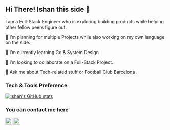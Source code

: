 ## Hi There! Ishan this side 👋


I am a Full-Stack Engineer who is exploring building products while helping other fellow peers figure out.
 
 🔭 I’m planning for multiple Projects while also working on my own language on the side.
 
 🌱 I’m currently learning Go & System Design
 
 
 
 👯 I’m looking to collaborate on a Full-Stack Project.
 
 💬 Ask me about Tech-related stuff or Football Club Barcelona .

### Tech & Tools Preference



[![Ishan's GitHub stats](https://github-readme-stats.vercel.app/api?username=ishanjain1502)](https://github.com/ishanjain1502/github-readme-stats)

### You can contact me here

[<img align="left" alt="ishanjain1502 | Twitter" width="22px" src="https://cdn.jsdelivr.net/npm/simple-icons@v3/icons/twitter.svg" />][twitter]
[<img align="left" alt="hey-ishan | LinkedIn" width="22px" src="https://cdn.jsdelivr.net/npm/simple-icons@v3/icons/linkedin.svg" />][linkedin]



[twitter]: https://twitter.com/ishanjain1502
[linkedin]: https://www.linkedin.com/in/hey-ishan/
